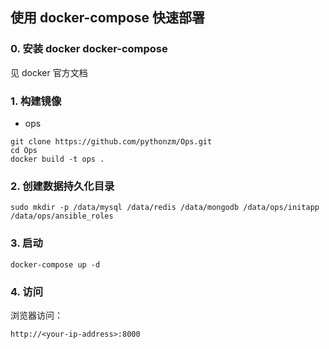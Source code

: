 ## 使用 docker-compose 快速部署

### 0. 安装 docker docker-compose

见 docker 官方文档

### 1. 构建镜像

+ ops

```
git clone https://github.com/pythonzm/Ops.git
cd Ops
docker build -t ops .
```

### 2. 创建数据持久化目录

```
sudo mkdir -p /data/mysql /data/redis /data/mongodb /data/ops/initapp /data/ops/ansible_roles
```

### 3. 启动

```
docker-compose up -d
```

### 4. 访问

浏览器访问：

```
http://<your-ip-address>:8000
```
